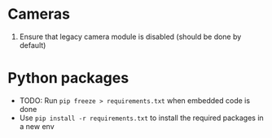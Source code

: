 # Cameras
1. Ensure that legacy camera module is disabled (should be done by default)

# Python packages
- TODO: Run `pip freeze > requirements.txt` when embedded code is done
- Use `pip install -r requirements.txt` to install the required packages in a new env 